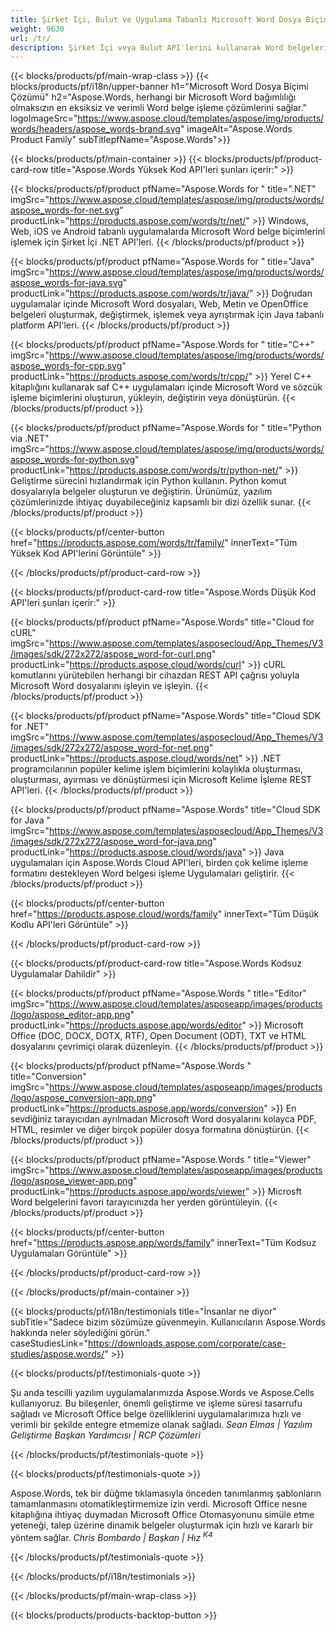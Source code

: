 ```yaml
---
title: Şirket İçi, Bulut ve Uygulama Tabanlı Microsoft Word Dosya Biçimi Çözümü 
weight: 9630
url: /tr/
description: Şirket İçi veya Bulut API'lerini kullanarak Word belgeleri işleme uygulamaları oluşturun veya Word dosyalarını karşılaştırmayı incelemek veya dönüştürmek için yalnızca platformlar arası uygulamaları kullanın
---
```


{{< blocks/products/pf/main-wrap-class >}}
{{< blocks/products/pf/i18n/upper-banner h1="Microsoft Word Dosya Biçimi Çözümü" h2="Aspose.Words, herhangi bir Microsoft Word bağımlılığı olmaksızın en eksiksiz ve verimli Word belge işleme çözümlerini sağlar." logoImageSrc="https://www.aspose.cloud/templates/aspose/img/products/words/headers/aspose_words-brand.svg" imageAlt="Aspose.Words Product Family" subTitlepfName="Aspose.Words">}}

{{< blocks/products/pf/main-container >}}
{{< blocks/products/pf/product-card-row title="Aspose.Words Yüksek Kod API'leri şunları içerir:" >}}

{{< blocks/products/pf/product pfName="Aspose.Words for " title=".NET" imgSrc="https://www.aspose.cloud/templates/aspose/img/products/words/aspose_words-for-net.svg" productLink="https://products.aspose.com/words/tr/net/" >}}
Windows, Web, iOS ve Android tabanlı uygulamalarda Microsoft Word belge biçimlerini işlemek için Şirket İçi .NET API'leri.
{{< /blocks/products/pf/product >}}

{{< blocks/products/pf/product pfName="Aspose.Words for " title="Java" imgSrc="https://www.aspose.cloud/templates/aspose/img/products/words/aspose_words-for-java.svg" productLink="https://products.aspose.com/words/tr/java/" >}}
Doğrudan uygulamalar içinde Microsoft Word dosyaları, Web, Metin ve OpenOffice belgeleri oluşturmak, değiştirmek, işlemek veya ayrıştırmak için Java tabanlı platform API'leri.
{{< /blocks/products/pf/product >}}

{{< blocks/products/pf/product pfName="Aspose.Words for " title="C++" imgSrc="https://www.aspose.cloud/templates/aspose/img/products/words/aspose_words-for-cpp.svg" productLink="https://products.aspose.com/words/tr/cpp/" >}}
Yerel C++ kitaplığını kullanarak saf C++ uygulamaları içinde Microsoft Word ve sözcük işleme biçimlerini oluşturun, yükleyin, değiştirin veya dönüştürün.
{{< /blocks/products/pf/product >}}

{{< blocks/products/pf/product pfName="Aspose.Words for " title="Python via .NET" imgSrc="https://www.aspose.cloud/templates/aspose/img/products/words/aspose_words-for-python.svg" productLink="https://products.aspose.com/words/tr/python-net/" >}}
Geliştirme sürecini hızlandırmak için Python kullanın. Python komut dosyalarıyla belgeler oluşturun ve değiştirin. Ürünümüz, yazılım çözümlerinizde ihtiyaç duyabileceğiniz kapsamlı bir dizi özellik sunar.
{{< /blocks/products/pf/product >}}

{{< blocks/products/pf/center-button href="https://products.aspose.com/words/tr/family/" innerText="Tüm Yüksek Kod API'lerini Görüntüle" >}}

{{< /blocks/products/pf/product-card-row >}}

{{< blocks/products/pf/product-card-row title="Aspose.Words Düşük Kod API'leri şunları içerir:" >}}

{{< blocks/products/pf/product pfName="Aspose.Words" title="Cloud for cURL" imgSrc="https://www.aspose.com/templates/asposecloud/App_Themes/V3/images/sdk/272x272/aspose_word-for-curl.png" productLink="https://products.aspose.cloud/words/curl" >}}
cURL komutlarını yürütebilen herhangi bir cihazdan REST API çağrısı yoluyla Microsoft Word dosyalarını işleyin ve işleyin.
{{< /blocks/products/pf/product >}}

{{< blocks/products/pf/product pfName="Aspose.Words" title="Cloud SDK for .NET" imgSrc="https://www.aspose.com/templates/asposecloud/App_Themes/V3/images/sdk/272x272/aspose_word-for-net.png" productLink="https://products.aspose.cloud/words/net" >}}
.NET programcılarının popüler kelime işlem biçimlerini kolaylıkla oluşturması, oluşturması, ayırması ve dönüştürmesi için Microsoft Kelime İşleme REST API'leri.
{{< /blocks/products/pf/product >}}

{{< blocks/products/pf/product pfName="Aspose.Words" title="Cloud SDK for Java " imgSrc="https://www.aspose.com/templates/asposecloud/App_Themes/V3/images/sdk/272x272/aspose_word-for-java.png" productLink="https://products.aspose.cloud/words/java" >}}
Java uygulamaları için Aspose.Words Cloud API'leri, birden çok kelime işleme formatını destekleyen Word belgesi işleme Uygulamaları geliştirir.
{{< /blocks/products/pf/product >}}

{{< blocks/products/pf/center-button href="https://products.aspose.cloud/words/family" innerText="Tüm Düşük Kodlu API'leri Görüntüle" >}}

{{< /blocks/products/pf/product-card-row >}}

{{< blocks/products/pf/product-card-row title="Aspose.Words Kodsuz Uygulamalar Dahildir" >}}

{{< blocks/products/pf/product pfName="Aspose.Words " title="Editor" imgSrc="https://www.aspose.cloud/templates/asposeapp/images/products/logo/aspose_editor-app.png" productLink="https://products.aspose.app/words/editor" >}}
Microsoft Office (DOC, DOCX, DOTX, RTF), Open Document (ODT), TXT ve HTML dosyalarını çevrimiçi olarak düzenleyin.
{{< /blocks/products/pf/product >}}

{{< blocks/products/pf/product pfName="Aspose.Words " title="Conversion" imgSrc="https://www.aspose.cloud/templates/asposeapp/images/products/logo/aspose_conversion-app.png" productLink="https://products.aspose.app/words/conversion" >}}
En sevdiğiniz tarayıcıdan ayrılmadan Microsoft Word dosyalarını kolayca PDF, HTML, resimler ve diğer birçok popüler dosya formatına dönüştürün.
{{< /blocks/products/pf/product >}}

{{< blocks/products/pf/product pfName="Aspose.Words " title="Viewer" imgSrc="https://www.aspose.cloud/templates/asposeapp/images/products/logo/aspose_viewer-app.png" productLink="https://products.aspose.app/words/viewer" >}}
Microsft Word belgelerini favori tarayıcınızda her yerden görüntüleyin.
{{< /blocks/products/pf/product >}}

{{< blocks/products/pf/center-button href="https://products.aspose.app/words/family" innerText="Tüm Kodsuz Uygulamaları Görüntüle" >}}

{{< /blocks/products/pf/product-card-row >}}

{{< /blocks/products/pf/main-container >}}

{{< blocks/products/pf/i18n/testimonials title="İnsanlar ne diyor" subTitle="Sadece bizim sözümüze güvenmeyin. Kullanıcıların Aspose.Words hakkında neler söylediğini görün." caseStudiesLink="https://downloads.aspose.com/corporate/case-studies/aspose.words/" >}}

{{< blocks/products/pf/testimonials-quote >}}
<p class="first">
 Şu anda tescilli yazılım uygulamalarımızda Aspose.Words ve Aspose.Cells kullanıyoruz. Bu bileşenler, önemli geliştirme ve işleme süresi tasarrufu sağladı ve Microsoft Office belge özelliklerini uygulamalarımıza hızlı ve verimli bir şekilde entegre etmemize olanak sağladı.
 <em>
  Sean Elmas | Yazılım Geliştirme Başkan Yardımcısı | RCP Çözümleri
 </em>
</p>

{{< /blocks/products/pf/testimonials-quote >}}

{{< blocks/products/pf/testimonials-quote >}}
<p class="second">
 Aspose.Words, tek bir düğme tıklamasıyla önceden tanımlanmış şablonların tamamlanmasını otomatikleştirmemize izin verdi. Microsoft Office nesne kitaplığına ihtiyaç duymadan Microsoft Office Otomasyonunu simüle etme yeteneği, talep üzerine dinamik belgeler oluşturmak için hızlı ve kararlı bir yöntem sağlar.
 <em>
  Chris Bombardo | Başkan | Hız
  <sup>
   K4
  </sup>
 </em>
</p>

{{< /blocks/products/pf/testimonials-quote >}}

{{< /blocks/products/pf/i18n/testimonials >}}

{{< /blocks/products/pf/main-wrap-class >}}

{{< blocks/products/products-backtop-button >}}